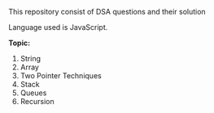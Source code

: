 This repository consist of DSA questions and their solution

Language used is JavaScript.


<b>Topic:</b>
1. String
2. Array
3. Two Pointer Techniques
4. Stack
5. Queues
6. Recursion 
